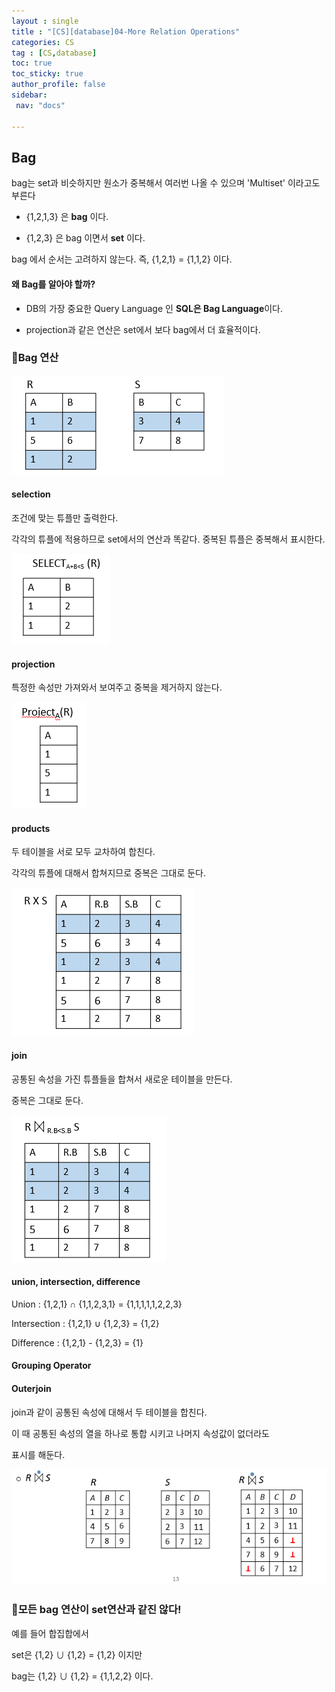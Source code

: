 ```yaml
---
layout : single
title : "[CS][database]04-More Relation Operations"
categories: CS
tag : [CS,database] 
toc: true
toc_sticky: true
author_profile: false
sidebar:
 nav: "docs"

---
```


## Bag

bag는 set과 비슷하지만 원소가 중복해서 여러번 나올 수 있으며 'Multiset' 이라고도 부른다

- {1,2,1,3} 은 **bag** 이다.

- {1,2,3} 은 bag 이면서 **set** 이다. 

bag 에서 순서는 고려하지 않는다. 즉, {1,2,1} = {1,1,2} 이다. 



#### 왜 Bag를 알아야 할까?

- DB의 가장 중요한 Query Language 인 **SQL은 Bag Language**이다. 

- projection과 같은 연산은 set에서 보다 bag에서 더 효율적이다. 

### :pushpin:Bag 연산

<img src="../images/2022-11-24-cs-db-04/2022-11-24-15-59-56-image.png" title="" alt="" data-align="center">

#### selection

조건에 맞는 튜플만 출력한다.

각각의 튜플에 적용하므로 set에서의 연산과 똑같다. 중복된 튜플은 중복해서 표시한다.

<img src="../images/2022-11-24-cs-db-04/2022-11-24-16-00-15-image.png" title="" alt="" data-align="center">

#### projection

특정한 속성만 가져와서 보여주고 중복을 제거하지 않는다. 

<img src="../images/2022-11-24-cs-db-04/2022-11-24-16-02-07-image.png" title="" alt="" data-align="center">

#### products

두 테이블을 서로 모두 교차하여 합친다. 

 각각의 튜플에 대해서 합쳐지므로 중복은 그대로 둔다. 

<img src="../images/2022-11-24-cs-db-04/2022-11-24-16-04-15-image.png" title="" alt="" data-align="center">

#### join

공통된 속성을 가진 튜플들을 합쳐서 새로운 테이블을 만든다. 

중복은 그대로 둔다. 

<img src="../images/2022-11-24-cs-db-04/2022-11-24-16-06-31-image.png" title="" alt="" data-align="center">

#### union, intersection, difference

Union : {1,2,1}  $\cap$  {1,1,2,3,1} = {1,1,1,1,1,2,2,3}

Intersection : {1,2,1} $\cup$ {1,2,3} = {1,2}

Difference : {1,2,1} - {1,2,3} = {1}



#### Grouping Operator

#### Outerjoin

join과 같이 공통된 속성에 대해서 두 테이블을 합친다.

이 때 공통된 속성의 열을 하나로 통합 시키고 나머지 속성값이 없더라도 

표시를 해둔다. 

<img src="../images/2022-11-24-cs-db-04/2022-11-24-16-34-20-image.png" title="" alt="" data-align="center">

### :pushpin:모든 bag 연산이 set연산과 같진 않다!

예를 들어 합집합에서 

set은 {1,2} $\cup$ {1,2} = {1,2} 이지만

bag는 {1,2} $\cup$ {1,2} = {1,1,2,2} 이다.  
